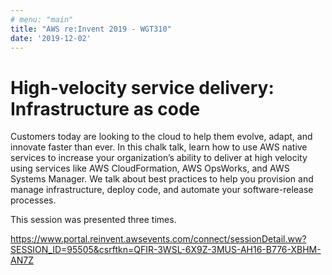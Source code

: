 ```yaml
---
# menu: "main"
title: "AWS re:Invent 2019 - WGT310"
date: '2019-12-02'
---
```

# High-velocity service delivery: Infrastructure as code

Customers today are looking to the cloud to help them evolve, adapt, and innovate faster than ever. In this chalk talk, learn how to use AWS native services to increase your organization’s ability to deliver at high velocity using services like AWS CloudFormation, AWS OpsWorks, and AWS Systems Manager. We talk about best practices to help you provision and manage infrastructure, deploy code, and automate your software-release processes.

This session was presented three times.

https://www.portal.reinvent.awsevents.com/connect/sessionDetail.ww?SESSION_ID=95505&csrftkn=QFIR-3WSL-6X9Z-3MUS-AH16-B776-XBHM-AN7Z